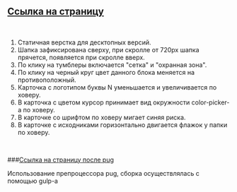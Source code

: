 ## [Ссылка на страницу](https://hedfan.github.io/napoleon-IT/)
<br/>

1. Статичная верстка для десктопных версий. <br/>
2. Шапка зафиксирована сверху, при скролле от 720px шапка прячется, появляется при скролле вверх. <br/>
3. По клику на тумблеры включается "сетка" и "охранная зона". <br/>
4. По клику на черный круг цвет данного блока меняется на противоположный. <br/>
5. Карточка с логотипом буквы N уменьшается и увеличивается по ховеру. <br/>
6. В карточка с цветом курсор принимает вид окружности color-picker-а по ховеру. <br/>
7. В карточке со шрифтом по ховеру мигает синяя риска. <br/>
8. В карточке с исходниками горизонтально двигается флажок у папки по ховеру. <br/>
<br/>

###[Ссылка на страницу после pug](https://hedfan.github.io/napoleon-IT/html/index.html)
<br/>

Использование препроцессора pug, сборка осуществлялась с помощью gulp-а


